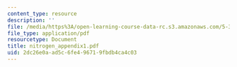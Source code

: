 ```yaml
---
content_type: resource
description: ''
file: /media/https%3A/open-learning-course-data-rc.s3.amazonaws.com/5-33-advanced-chemical-experimentation-and-instrumentation-fall-2007/2dc26e0aad5c6fe496719fbdb4ca4c03_nitrogen_appendix1.pdf
file_type: application/pdf
resourcetype: Document
title: nitrogen_appendix1.pdf
uid: 2dc26e0a-ad5c-6fe4-9671-9fbdb4ca4c03
---
```

